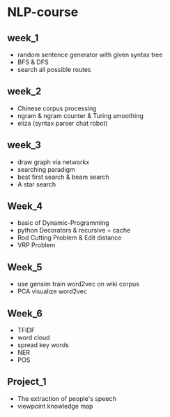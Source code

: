 # NLP-course

## week_1

- random sentence generator with given syntax tree
- BFS & DFS
- search all possible routes

## week_2

- Chinese corpus processing
- ngram & ngram counter & Turing smoothing
- eliza (syntax parser chat robot)

## week_3

- draw graph via networkx
- searching paradigm
- best first search & beam search
- A star search

## Week_4

- basic of Dynamic-Programming
- python Decorators & recursive + cache
- Rod Cutting Problem & Edit distance
- VRP Problem

## Week_5

- use gensim train word2vec on wiki corpus
- PCA visualize word2vec

## Week_6

- TFIDF
- word cloud
- spread key words
- NER
- POS

## Project_1
- The extraction of people's speech
- viewpoint knowledge map